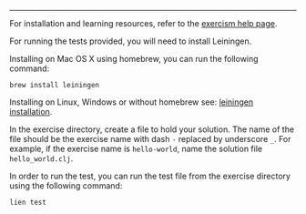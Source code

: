 * * * *

For installation and learning resources, refer to the
[exercism help page](http://exercism.io/languages/clojure).

For running the tests provided, you will need to install Leiningen.

Installing on Mac OS X using homebrew, you can run the following command:

    brew install leiningen

Installing on Linux, Windows or without homebrew see:
[leiningen installation](https://github.com/technomancy/leiningen#installation).

In the exercise directory, create a file to hold your solution. The name of the
file should be the exercise name with dash `-` replaced by underscore `_`. For
example, if the exercise name is `hello-world`, name the solution file
`hello_world.clj`.

In order to run the test, you can run the test file from the exercise
directory using the following command:

    lien test
